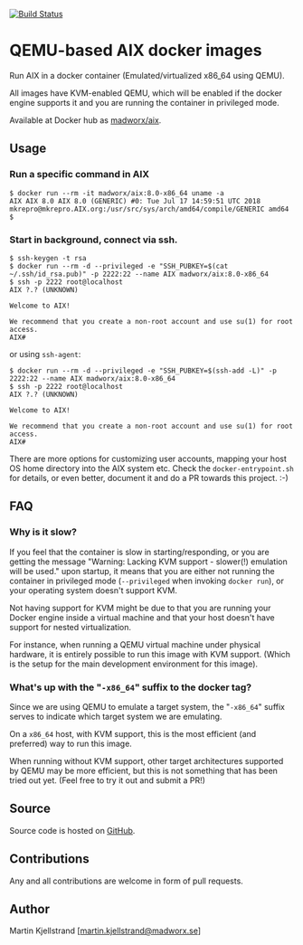 [![Build Status](https://travis-ci.org/madworx/docker-AIX.svg?branch=master)](https://travis-ci.org/madworx/docker-AIX)

# QEMU-based AIX docker images

Run AIX in a docker container (Emulated/virtualized x86_64 using QEMU).

All images have KVM-enabled QEMU, which  will be enabled if the docker
engine supports it and you are running the container in privileged mode.

Available at Docker hub as [madworx/aix](https://hub.docker.com/r/madworx/aix/).

## Usage

### Run a specific command in AIX
```
$ docker run --rm -it madworx/aix:8.0-x86_64 uname -a
AIX AIX 8.0 AIX 8.0 (GENERIC) #0: Tue Jul 17 14:59:51 UTC 2018  mkrepro@mkrepro.AIX.org:/usr/src/sys/arch/amd64/compile/GENERIC amd64
$ 
```

### Start in background, connect via ssh.
```
$ ssh-keygen -t rsa
$ docker run --rm -d --privileged -e "SSH_PUBKEY=$(cat ~/.ssh/id_rsa.pub)" -p 2222:22 --name AIX madworx/aix:8.0-x86_64
$ ssh -p 2222 root@localhost
AIX ?.? (UNKNOWN)

Welcome to AIX!

We recommend that you create a non-root account and use su(1) for root access.
AIX# 
```

or using `ssh-agent`:

``` shell
$ docker run --rm -d --privileged -e "SSH_PUBKEY=$(ssh-add -L)" -p 2222:22 --name AIX madworx/aix:8.0-x86_64
$ ssh -p 2222 root@localhost
AIX ?.? (UNKNOWN)

Welcome to AIX!

We recommend that you create a non-root account and use su(1) for root access.
AIX# 
```

There are more options for customizing user accounts, mapping your host OS home directory into the AIX system etc. Check the `docker-entrypoint.sh` for details, or even better, document it and do a PR towards this project. :-)

## FAQ

### Why is it slow?

If you feel that the container is slow in starting/responding, or you are getting the message "Warning: Lacking KVM support - slower(!) emulation will be used." upon startup, it means that you are either not running the container in privileged mode (`--privileged` when invoking `docker run`), or your operating system doesn't support KVM.

Not having support for KVM might be due to that you are running your Docker engine inside a virtual machine and that your host doesn't have support for nested virtualization.

For instance, when running a QEMU virtual machine under physical hardware, it is entirely possible to run this image with KVM support. (Which is the setup for the main development environment for this image).

### What's up with the "`-x86_64`" suffix to the docker tag?

Since we are using QEMU to emulate a target system, the "`-x86_64`" suffix serves to indicate which target system we are emulating.

On a `x86_64` host, with KVM support, this is the most efficient (and preferred) way to run this image.

When running without KVM support, other target architectures supported by QEMU may be more efficient, but this is not something that has been tried out yet. (Feel free to try it out and submit a PR!)

## Source

Source code is hosted on [GitHub](https://github.com/madworx/docker-AIX).


## Contributions

Any and all contributions are welcome in form of pull requests.

## Author

Martin Kjellstrand [martin.kjellstrand@madworx.se]
